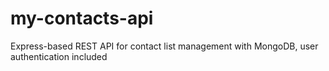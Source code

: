 # my-contacts-api
Express-based REST API for contact list management with MongoDB, user authentication included
